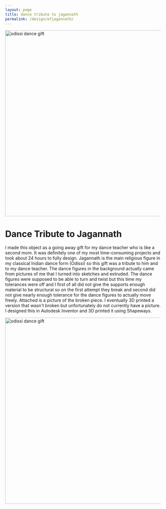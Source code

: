 ```yaml
---
layout: page
title: dance tribute to jagannath
permalink: /design/ofjagannath/
---
```

<img src="../../assets/images/odissi+dance+gift.jpg" alt="odissi dance gift" width="600"/>

# Dance Tribute to Jagannath

I made this object as a going away gift for my dance teacher who is like a second mom. It was definitely one of my most time-consuming projects and took about 24 hours to fully design. Jagannath is the main religious figure in my classical Indian dance form (Odissi) so this gift was a tribute to him and to my dance teacher. The dance figures in the background actually came from pictures of me that I turned into sketches and extruded. The dance figures were supposed to be able to turn and twist but this time my tolerances were off and I first of all did not give the supports enough material to be structural so on the first attempt they break and second did not give nearly enough tolerance for the dance figures to actually move freely. Attached is a picture of the broken piece. I eventually 3D printed a version that wasn't broken but unfortunately do not currently have a picture. I designed this in Autodesk Inventor and 3D printed it using Shapeways.

<img src="../../assets/images/jagannathbroken.jpg" alt="odissi dance gift" width="600"/>